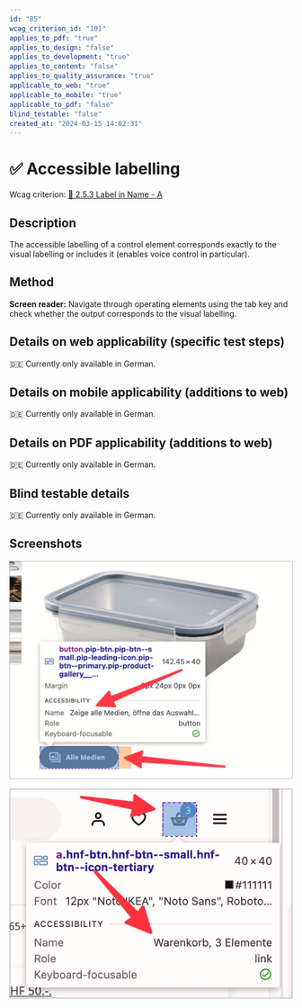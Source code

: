 ```yaml
---
id: "85"
wcag_criterion_id: "101"
applies_to_pdf: "true"
applies_to_design: "false"
applies_to_development: "true"
applies_to_content: "false"
applies_to_quality_assurance: "true"
applicable_to_web: "true"
applicable_to_mobile: "true"
applicable_to_pdf: "false"
blind_testable: "false"
created_at: "2024-03-15 14:02:31"
---
```


# ✅ Accessible labelling

Wcag criterion: [📜 2.5.3 Label in Name - A](..)

## Description

The accessible labelling of a control element corresponds exactly to the visual labelling or includes it (enables voice control in particular).

## Method

**Screen reader:** Navigate through operating elements using the tab key and check whether the output corresponds to the visual labelling.

## Details on web applicability (specific test steps)

🇩🇪 Currently only available in German.

## Details on mobile applicability (additions to web)

🇩🇪 Currently only available in German.

## Details on PDF applicability (additions to web)

🇩🇪 Currently only available in German.

## Blind testable details

🇩🇪 Currently only available in German.

## Screenshots

![Die zugängliche Beschriftung beinhaltet die visuell sichtbare Beschriftung](images/die-zugngliche-beschriftung-beinhaltet-die-visuell-sichtbare-beschriftung.png)

![Schalter mit Symbol und sinnvoller zugänglicher Beschriftung](images/schalter-mit-symbol-und-sinnvoller-zugnglicher-beschriftung.png)